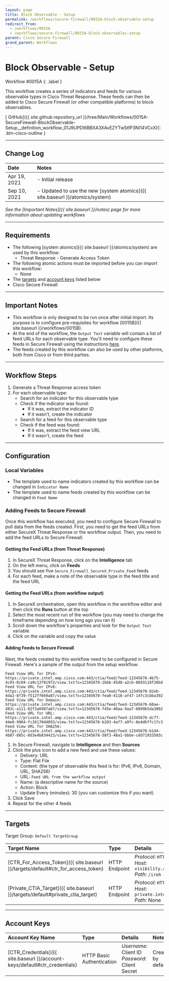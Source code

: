 ```yaml
---
layout: page
title: Block Observable - Setup
permalink: /workflows/secure-firewall/0015A-block-observable-setup
redirect_from:
  - /workflows/0015A
  - /workflows/secure-firewall/0015A-block-observables-setup
parent: Cisco Secure Firewall
grand_parent: Workflows
---
```


# Block Observable - Setup
<div markdown="1">
Workflow #0015A
{: .label }
</div>

This workflow creates a series of indicators and feeds for various observable types in Cisco Threat Response. These feeds can then be added to Cisco Secure Firewall (or other compatible platforms) to block observables.

[<i class="fab fa-github"></i> GitHub]({{ site.github.repository_url }}/tree/Main/Workflows/0015A-SecureFirewall-BlockObservable-Setup__definition_workflow_01J9UPDI6BBXA3XAvEZYTwStfP3NI14VCxX){: .btn-cisco-outline }

---

## Change Log

| Date | Notes |
|:-----|:------|
| Apr 19, 2021 | - Initial release |
| Sep 10, 2021 | - Updated to use the new [system atomics]({{ site.baseurl }}/atomics/system) |

_See the [Important Notes]({{ site.baseurl }}/notes) page for more information about updating workflows_

---

## Requirements
* The following [system atomics]({{ site.baseurl }}/atomics/system) are used by this workflow:
	* Threat Response - Generate Access Token
* The following atomic actions must be imported before you can import this workflow:
	* None
* The [targets](#targets) and [account keys](#account-keys) listed below
* Cisco Secure Firewall

---

## Important Notes
* This workflow is only designed to be run once after initial import. Its purpose is to configure pre-requisites for workflow [0015B]({{ site.baseurl }}/workflows/0015B).
* At the end of the workflow, the `Output Text` variable will contain a list of feed URLs for each observable type. You'll need to configure these feeds in Secure Firewall using the instructions [here](#adding-feeds-to-secure-firewall).
* The feeds created by this workflow can also be used by other platforms, both from Cisco or from third parties.

---

## Workflow Steps
1. Generate a Threat Response access token
1. For each observable type:
	* Search for an indicator for this observable type
	* Check if the indicator was found:
		* If it was, extract the indicator ID
		* If it wasn't, create the indicator
	* Search for a feed for this observable type
	* Check if the feed was found:
		* If it was, extract the feed view URL
		* If it wasn't, create the feed

---

## Configuration

### Local Variables
* The template used to name indicators created by this workflow can be changed in `Indicator Name`
* The template used to name feeds created by this workflow can be changed in `Feed Name`

### Adding Feeds to Secure Firewall
Once this workflow has executed, you need to configure Secure Firewall to pull data from the feeds created. First, you need to get the feed URLs from either SecureX Threat Response or the workflow output. Then, you need to add the feed URLs to Secure Firewall.

#### Getting the Feed URLs (from Threat Response)
1. In SecureX Threat Response, click on the **Intelligence** tab
1. On the left menu, click on **Feeds**
1. You should see five `Secure_Firewall_SecureX_Private_Feed` feeds
1. For each feed, make a note of the observable type in the feed title and the feed URL

#### Getting the Feed URLs (from workflow output)
1. In SecureX orchestration, open this workflow in the workflow editor and then click the **Runs** button at the top
1. Select the most recent run of the workflow (you may need to change the timeframe depending on how long ago you ran it)
1. Scroll down the workflow's properties and look for the `Output Text` variable
1. Click on the variable and copy the value

#### Adding Feeds to Secure Firewall
Next, the feeds created by this workflow need to be configured in Secure Firewall. Here's a sample of the output from the setup workflow:
```
Feed View URL for IPv4: https://private.intel.amp.cisco.com:443/ctia/feed/feed-12345678-4b75-4c93-8c04-ca9c12f81972/view.txt?s=12345678-2bbb-45d8-a2cb-8693118f26bd
Feed View URL for IPv6: https://private.intel.amp.cisco.com:443/ctia/feed/feed-12345678-82eb-4da2-8f39-f512ff669a87/view.txt?s=12345678-fea0-4116-af47-14fc3cbba392
Feed View URL for Domain: https://private.intel.amp.cisco.com:443/ctia/feed/feed-12345678-60ae-483c-a111-02f3a6987a67/view.txt?s=12345678-f45e-40aa-9aa7-0899b5da3002
Feed View URL for URL: https://private.intel.amp.cisco.com:443/ctia/feed/feed-12345678-dc77-44e0-9984-fc26170d4893/view.txt?s=12345678-b203-4af7-a9fc-8e4dbffc1fc3
Feed View URL for SHA256: https://private.intel.amp.cisco.com:443/ctia/feed/feed-12345678-b1d4-4b87-885c-0d3e4b834423/view.txt?s=12345678-58f3-48a1-bbbe-cdd71933503c
```

1. In Secure Firewall, navigate to **Intelligence** and then **Sources**
1. Click the plus icon to add a new feed and use these values:
	* Delivery: URL
	* Type: Flat File
	* Content: (the type of observable this feed is for: IPv6, IPv6, Domain, URL, SHA256)
	* URL: `Feed URL from the workflow output`
	* Name: (a descriptive name for the source)
	* Action: Block
	* Update Every (minutes): 30 (you can customize this if you want)
1. Click Save
1. Repeat for the other 4 feeds

---

## Targets
Target Group: `Default TargetGroup`

| Target Name | Type | Details | Account Keys | Notes |
|:------------|:-----|:--------|:-------------|:------|
| [CTR_For_Access_Token]({{ site.baseurl }}/targets/default#ctr_for_access_token) | HTTP Endpoint | _Protocol:_ `HTTPS`<br />_Host:_ `visibility.amp.cisco.com`<br />_Path:_ `/iroh` | CTR_Credentials | Created by default |
| [Private_CTIA_Target]({{ site.baseurl }}/targets/default#private_ctia_target) | HTTP Endpoint | _Protocol:_ `HTTPS`<br />_Host:_ `private.intel.amp.cisco.com`<br />_Path:_ None | None | Created by default |

---

## Account Keys

| Account Key Name | Type | Details | Notes |
|:-----------------|:-----|:--------|:------|
| [CTR_Credentials]({{ site.baseurl }}/account-keys/default#ctr_credentials) | HTTP Basic Authentication | _Username:_ Client ID<br />_Password:_ Client Secret | Created by default |
